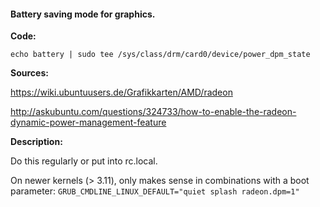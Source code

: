 #### Battery saving mode for graphics. 
**Code:**

`echo battery | sudo tee /sys/class/drm/card0/device/power_dpm_state` 

**Sources:**

https://wiki.ubuntuusers.de/Grafikkarten/AMD/radeon

http://askubuntu.com/questions/324733/how-to-enable-the-radeon-dynamic-power-management-feature

**Description:**

Do this regularly or put into rc.local.

On newer kernels (> 3.11), only makes sense in combinations with a boot
parameter: `GRUB_CMDLINE_LINUX_DEFAULT="quiet splash radeon.dpm=1"`
